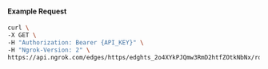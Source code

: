 <!-- Code generated for API Clients. DO NOT EDIT. -->

#### Example Request

```bash
curl \
-X GET \
-H "Authorization: Bearer {API_KEY}" \
-H "Ngrok-Version: 2" \
https://api.ngrok.com/edges/https/edghts_2o4XYkPJQmw3RmD2htfZOtkNbNx/routes/edghtsrt_2o4XYhghTRIBcSkSHcoZ9ujIREg/saml
```
